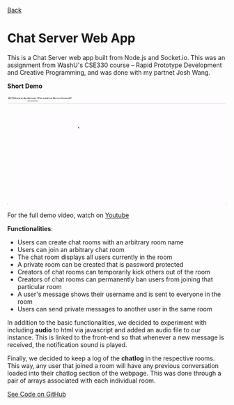 [Back](../)

# Chat Server Web App
This is a Chat Server web app built from Node.js and Socket.io. This was an assignment from WashU's CSE330 course – Rapid Prototype Development and Creative Programming, and was done with my partnet Josh Wang.

**Short Demo**

![Chat Server Demo](../Demos/Chat_Server_Demo.gif)

For the full demo video, watch on [Youtube](https://youtu.be/N0FixoygLeg)


**Functionalities**: 
- Users can create chat rooms with an arbitrary room name
- Users can join an arbitrary chat room
- The chat room displays all users currently in the room 
- A private room can be created that is password protected 
- Creators of chat rooms can temporarily kick others out of the room 
- Creators of chat rooms can permanently ban users from joining that particular room 
- A user's message shows their username and is sent to everyone in the room 
- Users can send private messages to another user in the same room


In addition to the basic functionalities, we decided to experiment with including **audio** to html via javascript and added an audio file to our instance. This is linked to the front-end so that whenever a new message is received, the notification sound is played. 

Finally, we decided to keep a log of the **chatlog** in the respective rooms. This way, any user that joined a room will have any previous conversation loaded into their chatlog section of the webpage. This was done through a pair of arrays associated with each individual room.

[See Code on GitHub](https://github.com/rick-lichen/Portfolio/edit/master/Chat_Server)
